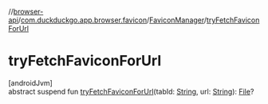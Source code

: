 //[browser-api](../../../index.md)/[com.duckduckgo.app.browser.favicon](../index.md)/[FaviconManager](index.md)/[tryFetchFaviconForUrl](try-fetch-favicon-for-url.md)

# tryFetchFaviconForUrl

[androidJvm]\
abstract suspend fun [tryFetchFaviconForUrl](try-fetch-favicon-for-url.md)(tabId: [String](https://kotlinlang.org/api/latest/jvm/stdlib/kotlin/-string/index.html), url: [String](https://kotlinlang.org/api/latest/jvm/stdlib/kotlin/-string/index.html)): [File](https://developer.android.com/reference/kotlin/java/io/File.html)?
